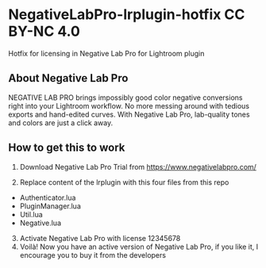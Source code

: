 # NegativeLabPro-lrplugin-hotfix CC BY-NC 4.0
Hotfix for licensing in Negative Lab Pro for Lightroom plugin

## About Negative Lab Pro
NEGATIVE LAB PRO brings impossibly good color negative conversions right into your Lightroom workflow. No more messing around with tedious exports and hand-edited curves. With Negative Lab Pro, lab-quality tones and colors are just a click away.

## How to get this to work
1. Download Negative Lab Pro Trial from https://www.negativelabpro.com/

2. Replace content of the lrplugin with this four files from this repo
  - Authenticator.lua
  - PluginManager.lua
  - Util.lua
  - Negative.lua
3. Activate Negative Lab Pro with license 12345678
4. Voilà! Now you have an active version of Negative Lab Pro, if you like it, I encourage you to buy it from the developers
